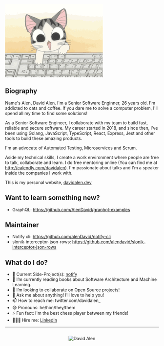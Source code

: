 ![cat](./cat.gif)

## Biography

Name's Alen, David Alen. I'm a Senior Software Enginner, 26 years old. I'm addicted to cats and coffee. If you dare me to solve a computer problem, I'll spend all my time to find some solutions!

As a Senior Software Engineer, I collaborate with my team to build fast, reliable and secure software. My career started in 2018, and since then, I've been using Golang, JavaScript, TypeScript, React, Express, Jest and other tools to build these amazing products.

I'm an advocate of Automated Testing, Microservices and Scrum.

Aside my technical skills, I create a work environment where people are free to talk, collaborate and learn. I do free mentoring online (You can find me at http://calendly.com/davidalen). I'm passionate about talks and I'm a speaker inside the companies I work with.

This is my personal website, [davidalen.dev](https://www.davidalen.dev/)

## Want to learn something new?

- GraphQL: https://github.com/AlenDavid/graphql-examples

## Maintainer

- Notify cli: https://github.com/alenDavid/notify-cli
- slonik-interceptor-json-rows: https://github.com/alendavid/slonik-interceptor-json-rows

## What do I do?

- 🔭  Current Side-Project(s): [notify](https://github.com/alenDavid/notify-cli)
- 🌱  I’m currently reading books about Software Architecture and Machine Learning.
- 👯  I’m looking to collaborate on Open Source projects!
- 💬  Ask me about anything! I'll love to help you!
- 📫  How to reach me: twitter.com/davidalen_
- 😄  Pronouns: he/him/they/them
- ⚡  Fun fact: I'm the best chess player between my friends!
- 🧑🏻‍💻 Hire me: [LinkedIn](https://linkedin.com/in/david-alen)

---

<div style="display: flex; align-items: center; justify-content: center;">

![David Alen](https://github-readme-stats.vercel.app/api?username=alendavid&show_icons=true&theme=great-gatsby&cache_seconds=1800&include_all_commits=true&count_private=true)

</div>

